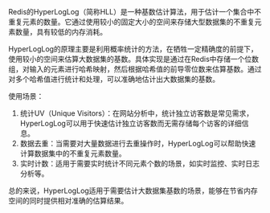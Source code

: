 Redis的HyperLogLog（简称HLL）是一种基数估计算法，用于估计一个集合中不重复元素的数量。它通过使用较小的固定大小的空间来存储大型数据集的不重复元素数量，具有较低的内存消耗。

HyperLogLog的原理主要是利用概率统计的方法，在牺牲一定精确度的前提下，使用较小的空间来估算大数据集的基数。具体实现是通过在Redis中存储一个位数组，对输入的元素进行哈希映射，然后根据哈希值的前导零位数来估算基数。通过对多个哈希值进行统计和处理，可以准确地估计出大数据集的基数。

使用场景：

1. 统计UV（Unique Visitors）：在网站分析中，统计独立访客数是常见需求，HyperLogLog可以用于快速估计独立访客数而无需存储每个访客的详细信息。
2. 数据去重：当需要对大量数据进行去重操作时，HyperLogLog可以帮助快速计算数据集中的不重复元素数量。
3. 实时计数：适用于需要实时统计不同元素个数的场景，如实时监控、实时日志分析等。

总的来说，HyperLogLog适用于需要估计大数据集基数的场景，能够在节省内存空间的同时提供相对准确的估算结果。